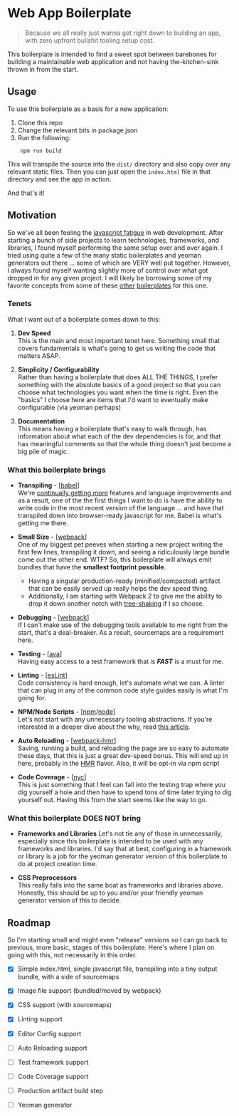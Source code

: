 # Web App Boilerplate
  
> Because we all really just wanna get right down to building an app, with zero upfront bullshit tooling setup cost.  

This boilerplate is intended to find a sweet spot between barebones for building a maintainable web application 
and not having the-kitchen-sink thrown in from the start.
   

## Usage
To use this boilerplate as a basis for a new application:

1. Clone this repo
2. Change the relevant bits in package.json
3. Run the following:
```
    npm run build
```
    
This will transpile the source into the `dist/` directory and also copy over any relevant static files.  Then you can
just open the `index.html` file in that directory and see the app in action.

And that's it!  
  

## Motivation
So we've all been feeling the [javascript fatigue][js-fatigue] in web development.  After starting a bunch of side 
projects to learn technologies, frameworks, and libraries, I found myself performing the same setup over and over again. 
I tried using quite a few of the many static boilerplates and yeoman generators out there ... some of which are VERY 
well put together. However, I always found myself wanting slightly more of control over what got dropped in for any 
given project.  I will likely be borrowing some of my favorite concepts from some of these [other][react-slingshot] 
[boilerplates][rrsk] for this one.

### Tenets
What I want out of a boilerplate comes down to this:

1. **Dev Speed**  
This is the main and most important tenet here.  Something small that covers fundamentals is what's going to get us 
writing the code that matters ASAP. 
  
  
2. **Simplicity / Configurability**  
Rather than having a boilerplate that does ALL THE THINGS, I prefer something with the absolute basics of a good project
so that you can choose what technologies you want when the time is right.  Even the "basics" I choose here are items 
that I'd want to eventually make configurable (via yeoman perhaps)
  
  
3. **Documentation**  
This means having a boilerplate that's easy to walk through, has information about what each of the dev dependencies
is for, and that has meaningful comments so that the whole thing doesn't just become a big pile of magic.
  
  
### What this boilerplate brings
* **Transpiling** - [[babel]]  
We're [continually getting more][tc39-ecma] features and language improvements and as a result, one of the the first 
things I want to do is have the ability to write code in the most recent version of the language ... and have that 
transpiled down into browser-ready javascript for me.  Babel is what's getting me there.
  
  
* **Small Size** - [[webpack]]  
One of my biggest pet peeves when starting a new project writing the first few lines, transpiling it down, and seeing a 
ridiculously large bundle come out the other end.  WTF?  So, this boilerplate will always emit bundles that have the 
**smallest footprint possible**. 

  * Having a singular production-ready (minified/compacted) artifact that can be easily served up really helps the dev
    speed thing.
  * Additionally, I am starting with Webpack 2 to give me the ability to drop it down another notch with
    [tree-shaking][tree-shaking] if I so choose.
  
  
* **Debugging** - [[webpack]]  
If I can't make use of the debugging tools available to me right from the start, that's a deal-breaker. As a result, 
sourcemaps are a requirement here.
  
  
* **Testing** - [[ava]]  
Having easy access to a test framework that is _**FAST**_ is a must for me.
  

* **Linting** - [[esLint]]  
Code consistency is hard enough, let's automate what we can.  A linter that can plug in any of the common code style 
guides easily is what I'm going for.
  
  
* **NPM/Node Scripts** - [[npm][npm-scripts]/[node]]  
Let's not start with any unnecessary tooling abstractions. If you're interested in a deeper dive about the why, 
read [this article][why-npm-scripts].
  
  
* **Auto Reloading** - [[webpack-hmr]]  
Saving, running a build, and reloading the page are so easy to automate these days, that this is just a great 
dev-speed bonus.  This will end up in here, probably in the [HMR][hmr] flavor.  Also, it will be opt-in via npm script
  
  
* **Code Coverage** - [[nyc]]  
This is just something that I feel can fall into the testing trap where you dig yourself a hole and then have to spend
tons of time later trying to dig yourself out.  Having this from the start seems like the way to go.

### What this boilerplate DOES NOT bring
* **Frameworks and Libraries**
Let's not tie any of those in unnecessarily, especially since this boilerplate is 
intended to be used with any frameworks and libraries.  I'd say that at best, configuring in a framework or library 
is a job for the yeoman generator version of this boilerplate to do at project creation time.
  
  
* **CSS Preprocessors**  
This really falls into the same boat as frameworks and libraries above.  Honestly, this should be up to you and/or 
your friendly yeoman generator version of this to decide.
  

## Roadmap
So I'm starting small and might even "release" versions so I can go back to previous, more basic, stages of this
boilerplate.  Here's where I plan on going with this, not necessarily in this order.

- [x] Simple index.html, single javascript file, transpiling into a tiny output bundle, with a side of sourcemaps
- [x] Image file support (bundled/moved by webpack)
- [x] CSS support (with sourcemaps)
- [x] Linting support
- [x] Editor Config support
- [ ] Auto Reloading support
- [ ] Test framework support
- [ ] Code Coverage support
- [ ] Production artifact build step
- [ ] Yeoman generator


[js-fatigue]:      https://medium.com/@ericclemmons/javascript-fatigue-48d4011b6fc4
[react-slingshot]: https://github.com/coryhouse/react-slingshot
[rrsk]:            https://github.com/davezuko/react-redux-starter-kit
[tc39-ecma]:       https://github.com/tc39/ecma262
[tree-shaking]:    http://www.2ality.com/2015/12/webpack-tree-shaking.html
[why-npm-scripts]: https://medium.freecodecamp.com/why-i-left-gulp-and-grunt-for-npm-scripts-3d6853dd22b8
[hmr]:             https://webpack.github.io/docs/hot-module-replacement-with-webpack.html
[babel]:           https://babeljs.io/
[webpack]:         http://webpack.github.io/
[webpack-hmr]:     https://webpack.github.io/docs/hot-module-replacement-with-webpack.html
[ava]:             https://github.com/sindresorhus/ava
[eslint]:          http://eslint.org/
[npm-scripts]:     https://docs.npmjs.com/misc/scripts
[node]:            https://nodejs.org/en/
[nyc]:             https://github.com/bcoe/nyc
